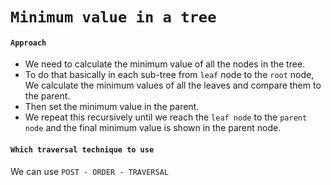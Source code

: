 # `Minimum value in a tree`

#### `Approach`
* We need to calculate the minimum value of all the nodes in the tree.
* To do that basically in each sub-tree from `leaf` node to the `root` node, We calculate the minimum values of all the leaves and compare them to the parent.
* Then set the minimum value in the parent.
* We repeat this recursively until we reach the `leaf node` to the `parent node` and the final minimum value is shown in the parent node.

#### `Which traversal technique to use`
We can use `POST - ORDER - TRAVERSAL`
